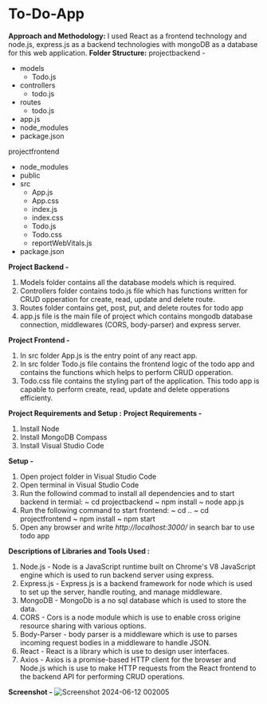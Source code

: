 # To-Do-App
**Approach and Methodology:**
I used React as a frontend technology and node.js, express.js as a backend technologies with mongoDB as a database for this web application.
**Folder Structure:**
projectbackend - 
  - models
      - Todo.js
  - controllers
      - todo.js
  - routes
      - todo.js
  - app.js
  - node_modules
  - package.json

projectfrontend
  - node_modules
  - public
  - src
      - App.js
      - App.css
      - index.js
      - index.css
      - Todo.js
      - Todo.css
      - reportWebVitals.js
   - package.json

**Project Backend -**
1. Models folder contains all the database models which is required.
2. Controllers folder contains todo.js file which has functions written for CRUD opperation for create, read, update and delete route.
3. Routes folder contains get, post, put, and delete routes for todo app
4. app.js file is the main file of project which contains mongodb database connection, middlewares (CORS, body-parser) and express server.

**Project Frontend -**
1. In src folder App.js is the entry point of any react app.
2. In src folder Todo.js file contains the frontend logic of the todo app and contains the functions which helps to perform CRUD opperation.
3. Todo.css file contains the styling part of the application.
This todo app is capable to perform create, read, update and delete opperations efficienty.


**Project Requirements and Setup :**
**Project Requirements -** 
1. Install Node
2. Install MongoDB Compass
3. Install Visual Studio Code

**Setup -**
1. Open project folder in Visual Studio Code
2. Open terminal in Visual Studio Code
3. Run the followind commad to install all dependencies and to start backend in termial:
   ~ cd projectbackend
   ~ npm install
   ~ node app.js
4. Run the following command to start frontend:
   ~ cd ..
   ~ cd projectfrontend
   ~ npm install
   ~ npm start
5. Open any browser and write _http://localhost:3000/_ in search bar to use todo app


**Descriptions of Libraries and Tools Used :**
1. Node.js -  Node is a JavaScript runtime built on Chrome's V8 JavaScript engine which is used to run backend server using express.
2. Express.js - Express.js is a backend framework for node which is used to set up the server, handle routing, and manage middleware.
3. MongoDB - MongoDb is a no sql database which is used to store the data.
4. CORS - Cors is a node module which is use to enable cross origine resource sharing with various options.
5. Body-Parser - body parser is a middleware which is use to parses incoming request bodies in a middleware to handle JSON.
6. React - React is a library which is use to design user interfaces.
7. Axios - Axios is a promise-based HTTP client for the browser and Node.js which is use to make HTTP requests from the React frontend to the backend API for performing CRUD operations.

**Screenshot -**
![Screenshot 2024-06-12 002005](https://github.com/OmSaurangpate07/To-Do-App/assets/129660121/8ad0c506-5671-4258-918a-4259e8255793)
